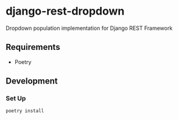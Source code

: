 # django-rest-dropdown

Dropdown population implementation for Django REST Framework

## Requirements

- Poetry

## Development

### Set Up

```bash
poetry install
```
